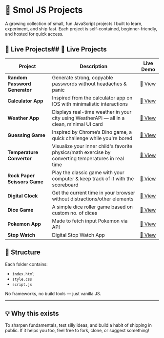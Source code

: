 # 🧪 Smol JS Projects

A growing collection of small, fun JavaScript projects I built to learn, experiment, and ship fast. Each project is self-contained, beginner-friendly, and hosted for quick access.

## 🚀 Live Projects## 🚀 Live Projects

| Project | Description | Live Demo |
|--------|-------------|-----------|
| **Random Password Generator** | Generate strong, copyable passwords without headaches & panic | [🔗 View](https://random-password-generator-js-nayana.vercel.app) 
| **Calculator App** | Inspired from the calculator app on IOS with minimalistic interactions | [🔗 View](https://calculator-js-nayana.vercel.app/) |
| **Weather App** | Displays real-time weather in your city using WeatherAPI — all in a clean, minimal UI card | [🔗 View](https://weather-app-js-nayana.vercel.app/) |
| **Guessing Game** | Inspired by Chrome’s Dino game, a quick challenge while you're bored | [🔗 View](https://guessing-game-js-nayana.vercel.app/) |
| **Temperature Convertor** | Visualize your inner child's favorite physics/math exercise by converting temperatures in real time | [🔗 View](https://temperature-conversion-app-js-nayan.vercel.app/) |
| **Rock Paper Scissors Game** | Play the classic game with your computer & keep track of it with the scoreboard | [🔗 View](https://rock-paper-scissors-game-js-nayana.vercel.app/) |
| **Digital Clock** | Get the current time in your browser without distractions/other elements | [🔗 View](https://digitalclock-js-nayana.vercel.app/) |
| **Dice Game** | A simple dice roller game based on custom no. of dices | [🔗 View](https://dicegame-js-nayana.vercel.app/) |
| **Pokemon App** | Made to fetch input Pokemon via API | [🔗 View](https://pokemon-api-js-nayana.vercel.app/) |
| **Stop Watch** | Digital Stop Watch App | [🔗 View](https://stop-watch-js-nayana.vercel.app/) |

## 📁 Structure

Each folder contains:
- `index.html`
- `style.css`
- `script.js`

No frameworks, no build tools — just vanilla JS.

---

## 💡 Why this exists

To sharpen fundamentals, test silly ideas, and build a habit of shipping in public. If it helps you too, feel free to fork, clone, or suggest something!
